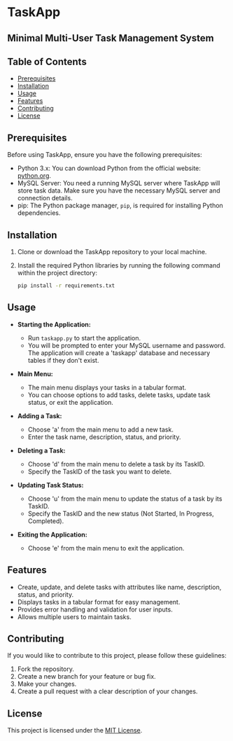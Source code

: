 # TaskApp
Minimal Multi-User Task Management System
---


## Table of Contents

- [Prerequisites](#prerequisites)
- [Installation](#installation)
- [Usage](#usage)
- [Features](#features)
- [Contributing](#contributing)
- [License](#license)

## Prerequisites

Before using TaskApp, ensure you have the following prerequisites:

- Python 3.x: You can download Python from the official website: [python.org](https://www.python.org/downloads/).
- MySQL Server: You need a running MySQL server where TaskApp will store task data. Make sure you have the necessary MySQL server and connection details.
- pip: The Python package manager, `pip`, is required for installing Python dependencies.
## Installation

1. Clone or download the TaskApp repository to your local machine.

2. Install the required Python libraries by running the following command within the project directory:

   ```bash
   pip install -r requirements.txt


## Usage

- **Starting the Application:**
  - Run `taskapp.py` to start the application.
  - You will be prompted to enter your MySQL username and password. The application will create a 'taskapp' database and necessary tables if they don't exist.

- **Main Menu:**
  - The main menu displays your tasks in a tabular format.
  - You can choose options to add tasks, delete tasks, update task status, or exit the application.

- **Adding a Task:**
  - Choose 'a' from the main menu to add a new task.
  - Enter the task name, description, status, and priority.

- **Deleting a Task:**
  - Choose 'd' from the main menu to delete a task by its TaskID.
  - Specify the TaskID of the task you want to delete.

- **Updating Task Status:**
  - Choose 'u' from the main menu to update the status of a task by its TaskID.
  - Specify the TaskID and the new status (Not Started, In Progress, Completed).

- **Exiting the Application:**
  - Choose 'e' from the main menu to exit the application.

## Features

- Create, update, and delete tasks with attributes like name, description, status, and priority.
- Displays tasks in a tabular format for easy management.
- Provides error handling and validation for user inputs.
- Allows multiple users to maintain tasks.

## Contributing

If you would like to contribute to this project, please follow these guidelines:

1. Fork the repository.
2. Create a new branch for your feature or bug fix.
3. Make your changes.
4. Create a pull request with a clear description of your changes.

## License

This project is licensed under the [MIT License](LICENSE).
